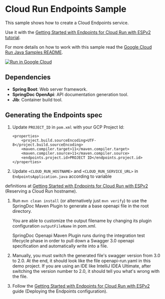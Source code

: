 # Cloud Run Endpoints Sample

This sample shows how to create a Cloud Endpoints service.

Use it with the [Getting Started with Endpoints for Cloud Run with ESPv2 tutorial][tutorial_link].

For more details on how to work with this sample read the [Google Cloud Run Java Samples README][tutorial_link].

[![Run in Google Cloud][run_img]][run_link]

## Dependencies

* **Spring Boot**: Web server framework.
* **SpringDoc OpenApi**: API documentation generation tool.
* **Jib**: Container build tool.

## Generating the Endpoints spec


1. Update `PROJECT_ID` in `pom.xml` with your GCP Project Id:

    ```
    <properties>
        <project.build.sourceEncoding>UTF-8</project.build.sourceEncoding>
        <maven.compiler.target>11</maven.compiler.target>
        <maven.compiler.source>11</maven.compiler.source>
        <endpoints.project.id>PROJECT ID</endpoints.project.id>
    </properties>
    ```

1. Update `<CLOUD_RUN_HOSTNAME>` and `<CLOUD_RUN_SERVICE_URL>` in `EndpointsApplication.java` according to variable

definitions at [Getting Started with Endpoints for Cloud Run with ESPv2](https://cloud.google.com/endpoints/docs/openapi/get-started-cloud-run#reserve_hostname)
 (Reserving a Cloud Run hostname).

1. Run `mvn clean install` (or alternatively just `mvn verify`) to use the SpringDoc Maven Plugin to generate a base
    openapi file in the root directory.

    You are able to customize the output filename by changing its plugin configuration `outputFileName` in pom.xml.
    
    SpringDoc Openapi Maven Plugin runs during the integration test lifecycle phase in order to pull down a Swagger 3.0
    openapi specification and automatically write into a file.
    
1. Manually, you must switch the generated file's swagger version from 3.0 to 2.0. At the end, it should look like the
    file openapi-run.yaml in this demo project. If you are using an IDE like IntelliJ IDEA Ultimate, after switching the
    version number to 2.0, it should tell you what's wrong with the file.
    
1. Follow the [Getting Started with Endpoints for Cloud Run with ESPv2](https://cloud.google.com/endpoints/docs/openapi/get-started-cloud-run#deploy_configuration)
    guide (Deploying the Endpoints configuration).

[run_img]: https://storage.googleapis.com/cloudrun/button.svg
[run_link]: https://deploy.cloud.run/?git_repo=https://github.com/GoogleCloudPlatform/java-docs-samples&dir=run/markdown-preview
[tutorial_link]: https://cloud.google.com/endpoints/docs/openapi/get-started-cloud-run
